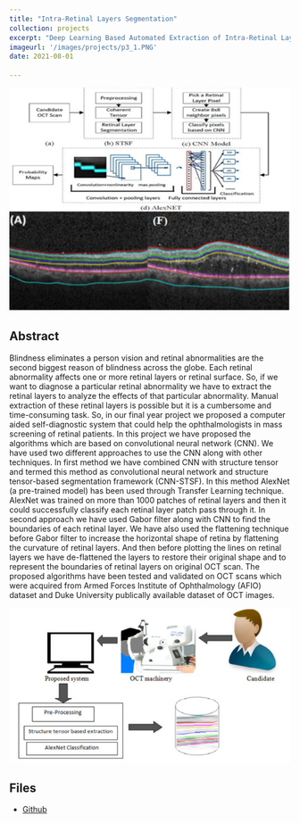 ```yaml
---
title: "Intra-Retinal Layers Segmentation"
collection: projects
excerpt: "Deep Learning Based Automated Extraction of Intra-Retinal Layers for Analyzing Retinal Anomalies "
imageurl: '/images/projects/p3_1.PNG'
date: 2021-08-01

---
```


<center><img src="/images/projects/p3_1.PNG"></center>


## Abstract 
Blindness eliminates a person vision and retinal abnormalities are the second biggest reason of blindness across the globe. Each retinal abnormality affects one or more retinal layers or retinal surface. So, if we want to diagnose a particular retinal abnormality we have to extract the retinal layers to analyze the effects of that particular abnormality. Manual extraction of these retinal layers is possible but it is a cumbersome and time-consuming task. So, in our
final year project we proposed a computer aided self-diagnostic system that could help the ophthalmologists in mass screening of retinal patients. In this project we have proposed the algorithms which are based on convolutional neural network (CNN). We have used two different approaches to use the CNN along with other techniques. In first method we have
combined CNN with structure tensor and termed this method as convolutional neural network and structure tensor-based segmentation framework (CNN-STSF). In this method AlexNet (a
pre-trained model) has been used through Transfer Learning technique. AlexNet was trained on more than 1000 patches of retinal layers and then it could successfully classify each retinal layer patch pass through it. In second approach we have used Gabor filter along with CNN to find the boundaries of each retinal layer. We have also used the flattening technique before Gabor filter to increase the horizontal shape of retina by flattening the curvature of retinal layers. And then before plotting the lines on retinal layers we have de-flattened the layers to restore their original shape and to represent the boundaries of retinal layers on original OCT scan. The proposed algorithms have been tested and validated on OCT scans which were acquired from Armed Forces Institute of Ophthalmology (AFIO) dataset and Duke University publically available dataset of OCT images.


<center><img src="/images/projects/p3_2.png"></center>


## Files
- [Github]( https://github.com/kabbas570/Data-Science-Challenge-)
